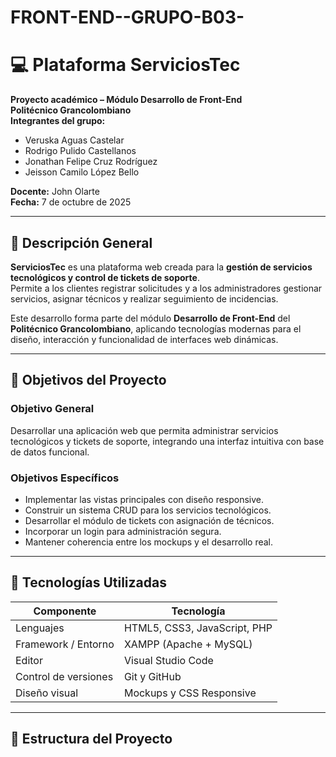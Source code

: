 # FRONT-END--GRUPO-B03-

# 💻 Plataforma ServiciosTec

**Proyecto académico – Módulo Desarrollo de Front-End**  
**Politécnico Grancolombiano**  
**Integrantes del grupo:**
- Veruska Aguas Castelar  
- Rodrigo Pulido Castellanos  
- Jonathan Felipe Cruz Rodríguez  
- Jeisson Camilo López Bello  

**Docente:** John Olarte  
**Fecha:** 7 de octubre de 2025  

---

## 🧩 Descripción General

**ServiciosTec** es una plataforma web creada para la **gestión de servicios tecnológicos y control de tickets de soporte**.  
Permite a los clientes registrar solicitudes y a los administradores gestionar servicios, asignar técnicos y realizar seguimiento de incidencias.

Este desarrollo forma parte del módulo **Desarrollo de Front-End** del **Politécnico Grancolombiano**, aplicando tecnologías modernas para el diseño, interacción y funcionalidad de interfaces web dinámicas.

---

## 🎯 Objetivos del Proyecto

### Objetivo General
Desarrollar una aplicación web que permita administrar servicios tecnológicos y tickets de soporte, integrando una interfaz intuitiva con base de datos funcional.

### Objetivos Específicos
- Implementar las vistas principales con diseño responsive.  
- Construir un sistema CRUD para los servicios tecnológicos.  
- Desarrollar el módulo de tickets con asignación de técnicos.  
- Incorporar un login para administración segura.  
- Mantener coherencia entre los mockups y el desarrollo real.

---

## 🧱 Tecnologías Utilizadas

| Componente | Tecnología |
|-------------|-------------|
| Lenguajes | HTML5, CSS3, JavaScript, PHP |
| Framework / Entorno | XAMPP (Apache + MySQL) |
| Editor | Visual Studio Code |
| Control de versiones | Git y GitHub |
| Diseño visual | Mockups y CSS Responsive |

---

## 📂 Estructura del Proyecto

